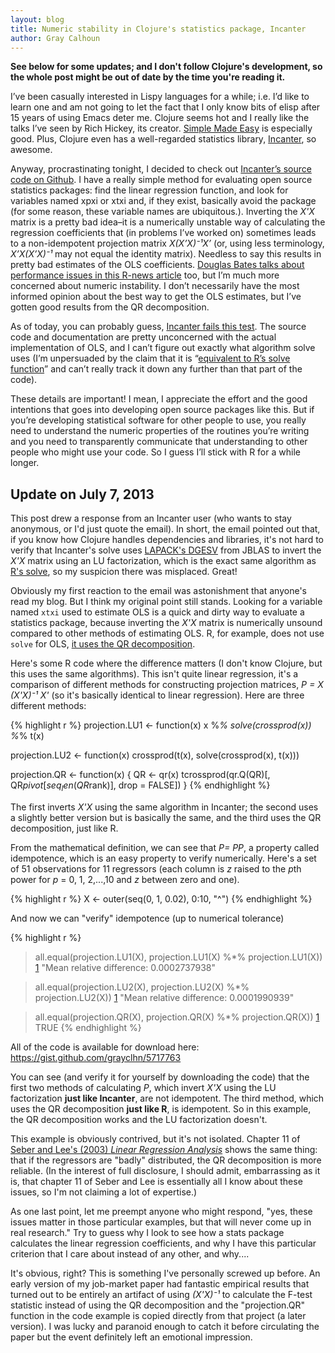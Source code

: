 ```yaml
---
layout: blog
title: Numeric stability in Clojure's statistics package, Incanter
author: Gray Calhoun
---
```


**See below for some updates; and I don't follow Clojure's
development, so the whole post might be out of date by the time you're
reading it.**

I’ve been casually interested in Lispy languages for a while; i.e. I’d
like to learn one and am not going to let the fact that I only know
bits of elisp after 15 years of using Emacs deter me.  Clojure seems
hot and I really like the talks I’ve seen by Rich Hickey, its creator.
[Simple Made Easy](http://www.infoq.com/presentations/Simple-Made-Easy#.UWTGZZuG4ks.wordpress)
is especially good.  Plus, Clojure even has a well-regarded statistics
library, [Incanter](http://incanter.org/), so awesome.

Anyway, procrastinating tonight, I decided to check out
[Incanter’s source code on Github](https://github.com/liebke/incanter).
I have a really simple method for evaluating open source statistics
packages: find the linear regression function, and look for variables
named xpxi or xtxi and, if they exist, basically avoid the package
(for some reason, these variable names are ubiquitous.).  Inverting
the *X'X* matrix is a pretty bad idea–it is a numerically unstable way
of calculating the regression coefficients that (in problems I’ve
worked on) sometimes leads to a non-idempotent projection matrix
*X(X’X)⁻¹X’* (or, using less terminology, *X’X(X’X)⁻¹* may not equal
the identity matrix).  Needless to say this results in pretty bad
estimates of the OLS coefficients.
[Douglas Bates talks about performance issues in this R-news
article](http://www.r-project.org/doc/Rnews/Rnews_2004-1.pdf#section*.31)
too, but I’m much more concerned about numeric instability.  I don’t
necessarily have the most informed opinion about the best way to get
the OLS estimates, but I’ve gotten good results from the QR
decomposition.

As of today, you can probably guess,
[Incanter fails this test](https://github.com/liebke/incanter/blob/master/modules/incanter-core/src/incanter/stats.clj#L2067).
The source code and documentation are pretty unconcerned with the
actual implementation of OLS, and I can’t figure out exactly what
algorithm solve uses (I’m unpersuaded by the claim that it is
“[equivalent to R’s solve function](https://github.com/liebke/incanter/blob/master/modules/incanter-core/src/incanter/core.clj#L682)”
and can’t really track it down any further than that part of the
code).

These details are important!  I mean, I appreciate the effort and the
good intentions that goes into developing open source packages like
this.  But if you’re developing statistical software for other people
to use, you really need to understand the numeric properties of the
routines you’re writing and you need to transparently communicate that
understanding to other people who might use your code.  So I guess
I’ll stick with R for a while longer.

Update on July 7, 2013
----------------------

This post drew a response from an
Incanter user (who wants to stay anonymous, or I'd just quote the
email).  In short, the email pointed out that, if you know how Clojure
handles dependencies and libraries, it's not hard to verify that
Incanter's solve uses [LAPACK's DGESV][2] from JBLAS to invert the
*X'X* matrix using an LU factorization, which is the exact same
algorithm as [R's solve][3], so my suspicion there was misplaced.
Great!

[1]: /blog/2013/04/10/clojure
[2]: http://www.netlib.org/lapack/explore-html/d7/d3b/group__double_g_esolve.html#ga5ee879032a8365897c3ba91e3dc8d512
[3]: http://stat.ethz.ch/R-manual/R-devel/library/base/html/solve.html

Obviously my first reaction to the email was astonishment that
anyone's read my blog.  But I think my original point still stands.
Looking for a variable named `xtxi` used to estimate OLS is a quick
and dirty way to evaluate a statistics package, because inverting the
*X'X* matrix is numerically unsound compared to other methods of
estimating OLS. R, for example, does not use `solve` for OLS, [it uses
the QR decomposition][3b].

[3b]: http://stat.ethz.ch/R-manual/R-patched/library/stats/html/lm.html

Here's some R code where the difference matters (I don't know Clojure,
but this uses the same algorithms).  This isn't quite linear
regression, it's a comparison of different methods for constructing
projection matrices, *P = X (X'X)⁻¹ X'* (so it's basically identical
to linear regression).  Here are three different methods:

{% highlight r %}
projection.LU1 <- function(x) x %*% solve(crossprod(x)) %*% t(x)

projection.LU2 <- function(x) crossprod(t(x), solve(crossprod(x), t(x)))

projection.QR <- function(x) {
  QR <- qr(x)
  tcrossprod(qr.Q(QR)[, QR$pivot[seq_len(QR$rank)], drop = FALSE])
}
{% endhighlight %}

The first inverts *X'X* using the same algorithm in Incanter; the
second uses a slightly better version but is basically the same, and
the third uses the QR decomposition, just like R.

From the mathematical definition, we can see that *P= PP*, a property
called idempotence, which is an easy property to verify numerically.
Here's a set of 51 observations for 11 regressors (each column is *z*
raised to the *p*th power for *p* = 0, 1, 2,...,10 and *z* between
zero and one).

{% highlight r %}
X <- outer(seq(0, 1, 0.02), 0:10, "^")
{% endhighlight %}

And now we can "verify" idempotence (up to numerical tolerance)

{% highlight r %}
> all.equal(projection.LU1(X), projection.LU1(X) %*% projection.LU1(X))
[1] "Mean relative difference: 0.0002737938"

> all.equal(projection.LU2(X), projection.LU2(X) %*% projection.LU2(X))
[1] "Mean relative difference: 0.0001990939"

> all.equal(projection.QR(X), projection.QR(X) %*% projection.QR(X))
[1] TRUE
{% endhighlight %}

All of the code is available for download here:
<https://gist.github.com/grayclhn/5717763>

You can see (and verify it for yourself by downloading the code) that
the first two methods of calculating *P*, which invert *X'X* using the
LU factorization **just like Incanter**, are not idempotent.  The third
method, which uses the QR decomposition **just like R**, is idempotent.
So in this example, the QR decomposition works and the LU
factorization doesn't.

This example is obviously contrived, but it's not isolated.  Chapter
11 of [Seber and Lee's (2003) *Linear Regression Analysis*][5] shows
the same thing: that if the regressors are "badly" distributed, the QR
decomposition is more reliable. (In the interest of full disclosure, I
should admit, embarrassing as it is, that chapter 11 of Seber and Lee
is essentially all I know about these issues, so I'm not claiming a
lot of expertise.)

[5]: http://www.worldcat.org/title/linear-regression-analysis/oclc/300231427
[6]: http://docs.oracle.com/cd/E19957-01/806-3568/ncg_goldberg.html

As one last point, let me preempt anyone who might respond, "yes,
these issues matter in those particular examples, but that will never
come up in real research."  Try to guess why I look to see how a stats
package calculates the linear regression coefficients, and why I have
this particular criterion that I care about instead of any other, and
why....

It's obvious, right?  This is something I've personally screwed up
before.  An early version of my job-market paper had fantastic
empirical results that turned out to be entirely an artifact of using
*(X'X)⁻¹* to calculate the F-test statistic instead of using the QR
decomposition and the "projection.QR" function in the code example is
copied directly from that project (a later version).  I was lucky and
paranoid enough to catch it before circulating the paper but the event
definitely left an emotional impression.
